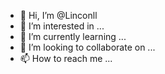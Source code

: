 


- 👋 Hi, I’m @Linconll
- 👀 I’m interested in ...
- 🌱 I’m currently learning ...
- 💞️ I’m looking to collaborate on ...
- 📫 How to reach me ...

<!---
Linconll/Linconll is a ✨ special ✨ repository because its `README.md` (this file) appears on your GitHub profile.
You can click the Preview link to take a look at your changes.
--->
